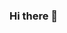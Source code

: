 ### Hi there 👋

<!--
**astadipati/astadipati** is a ✨ _special_ ✨ repository because its `README.md` (this file) appears on your GitHub profile.

Here are some ideas to get you started:

- 🔭 I’m currently working on PT Pasific Satelite Nusantara
- 🌱 I’m currently learning NodeJS-Mongo, Python FastApi, Golang
- 👯 I’m looking to collaborate on Backend Dev & Devops
- 🤔 I’m looking for help with another experience
- 💬 Ask me about anything
- 📫 How to reach me: facebook@BlkZn
- 😄 Pronouns: English
- ⚡ Fun fact: just an entuthiast tech 
-->
